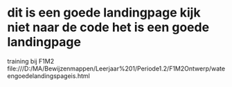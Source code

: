 # dit is een goede landingpage kijk niet naar de code het is een goede landingpage
training bij F1M2
file:///D:/MA/Bewijzenmappen/Leerjaar%201/Periode1.2/F1M2Ontwerp/wateengoedelandingspageis.html
